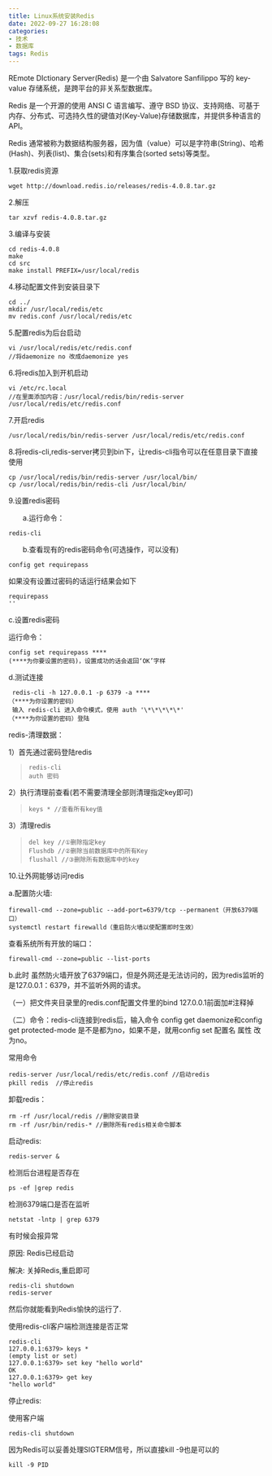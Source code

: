 ```yaml
---
title: Linux系统安装Redis
date: 2022-09-27 16:28:08
categories: 
- 技术
- 数据库
tags: Redis
---
```


REmote DIctionary Server(Redis) 是一个由 Salvatore Sanfilippo 写的 key-value 存储系统，是跨平台的非关系型数据库。

Redis 是一个开源的使用 ANSI C 语言编写、遵守 BSD 协议、支持网络、可基于内存、分布式、可选持久性的键值对(Key-Value)存储数据库，并提供多种语言的 API。

Redis 通常被称为数据结构服务器，因为值（value）可以是字符串(String)、哈希(Hash)、列表(list)、集合(sets)和有序集合(sorted sets)等类型。

<!--more-->

1.获取redis资源

```
wget http://download.redis.io/releases/redis-4.0.8.tar.gz
```

2.解压

```
tar xzvf redis-4.0.8.tar.gz
```

3.编译与安装

```
cd redis-4.0.8
make
cd src
make install PREFIX=/usr/local/redis
```

4.移动配置文件到安装目录下

```
cd ../
mkdir /usr/local/redis/etc
mv redis.conf /usr/local/redis/etc
```

 5.配置redis为后台启动

```
vi /usr/local/redis/etc/redis.conf 
//将daemonize no 改成daemonize yes
```

6.将redis加入到开机启动

```
vi /etc/rc.local
//在里面添加内容：/usr/local/redis/bin/redis-server /usr/local/redis/etc/redis.conf
```

7.开启redis

```
/usr/local/redis/bin/redis-server /usr/local/redis/etc/redis.conf 
```

8.将redis-cli,redis-server拷贝到bin下，让redis-cli指令可以在任意目录下直接使用

```
cp /usr/local/redis/bin/redis-server /usr/local/bin/
cp /usr/local/redis/bin/redis-cli /usr/local/bin/
```

9.设置redis密码

　　a.运行命令：

```
redis-cli
```

　　b.查看现有的redis密码命令(可选操作，可以没有)

```
config get requirepass 
```

如果没有设置过密码的话运行结果会如下

```
requirepass 
''
```

c.设置redis密码

运行命令：

```
config set requirepass ****
(****为你要设置的密码)，设置成功的话会返回‘OK’字样
```

d.测试连接

```
 redis-cli -h 127.0.0.1 -p 6379 -a ****
（****为你设置的密码）
 输入 redis-cli 进入命令模式，使用 auth '\*\*\*\*\*' 
（****为你设置的密码）登陆
```

redis-清理数据：

1）首先通过密码登陆redis

>```
>redis-cli
>auth 密码
>```

2）执行清理前查看(若不需要清理全部则清理指定key即可)

>```
>keys * //查看所有key值
>```

3）清理redis

>```
>del key //①删除指定key
>Flushdb //②删除当前数据库中的所有Key
>flushall //③删除所有数据库中的key
>```

10.让外网能够访问redis

a.配置防火墙: 

```
firewall-cmd --zone=public --add-port=6379/tcp --permanent（开放6379端口）
systemctl restart firewalld（重启防火墙以使配置即时生效）
```

查看系统所有开放的端口：

```
firewall-cmd --zone=public --list-ports
```

b.此时 虽然防火墙开放了6379端口，但是外网还是无法访问的，因为redis监听的是127.0.0.1：6379，并不监听外网的请求。

（一）把文件夹目录里的redis.conf配置文件里的bind 127.0.0.1前面加#注释掉

（二）命令：redis-cli连接到redis后，输入命令 config get  daemonize和config get  protected-mode 是不是都为no，如果不是，就用config set 配置名 属性 改为no。

常用命令

```
redis-server /usr/local/redis/etc/redis.conf //启动redis
pkill redis  //停止redis
```

卸载redis：

```
rm -rf /usr/local/redis //删除安装目录
rm -rf /usr/bin/redis-* //删除所有redis相关命令脚本
```

启动redis:

```
redis-server &
```

检测后台进程是否存在

```
ps -ef |grep redis
```

检测6379端口是否在监听

```
netstat -lntp | grep 6379
```


有时候会报异常

原因: Redis已经启动

解决: 关掉Redis,重启即可

```
redis-cli shutdown
redis-server
```


然后你就能看到Redis愉快的运行了.

使用redis-cli客户端检测连接是否正常

```
redis-cli
127.0.0.1:6379> keys *
(empty list or set)
127.0.0.1:6379> set key "hello world"
OK
127.0.0.1:6379> get key
"hello world"
```

停止redis:

使用客户端

```
redis-cli shutdown
```


因为Redis可以妥善处理SIGTERM信号，所以直接kill -9也是可以的

```
kill -9 PID
```

